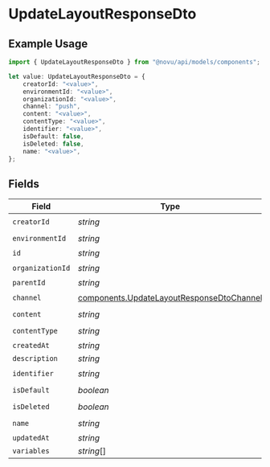# UpdateLayoutResponseDto

## Example Usage

```typescript
import { UpdateLayoutResponseDto } from "@novu/api/models/components";

let value: UpdateLayoutResponseDto = {
    creatorId: "<value>",
    environmentId: "<value>",
    organizationId: "<value>",
    channel: "push",
    content: "<value>",
    contentType: "<value>",
    identifier: "<value>",
    isDefault: false,
    isDeleted: false,
    name: "<value>",
};
```

## Fields

| Field                                                                                                  | Type                                                                                                   | Required                                                                                               | Description                                                                                            |
| ------------------------------------------------------------------------------------------------------ | ------------------------------------------------------------------------------------------------------ | ------------------------------------------------------------------------------------------------------ | ------------------------------------------------------------------------------------------------------ |
| `creatorId`                                                                                            | *string*                                                                                               | :heavy_check_mark:                                                                                     | N/A                                                                                                    |
| `environmentId`                                                                                        | *string*                                                                                               | :heavy_check_mark:                                                                                     | N/A                                                                                                    |
| `id`                                                                                                   | *string*                                                                                               | :heavy_minus_sign:                                                                                     | N/A                                                                                                    |
| `organizationId`                                                                                       | *string*                                                                                               | :heavy_check_mark:                                                                                     | N/A                                                                                                    |
| `parentId`                                                                                             | *string*                                                                                               | :heavy_minus_sign:                                                                                     | N/A                                                                                                    |
| `channel`                                                                                              | [components.UpdateLayoutResponseDtoChannel](../../models/components/updatelayoutresponsedtochannel.md) | :heavy_check_mark:                                                                                     | N/A                                                                                                    |
| `content`                                                                                              | *string*                                                                                               | :heavy_check_mark:                                                                                     | N/A                                                                                                    |
| `contentType`                                                                                          | *string*                                                                                               | :heavy_check_mark:                                                                                     | N/A                                                                                                    |
| `createdAt`                                                                                            | *string*                                                                                               | :heavy_minus_sign:                                                                                     | N/A                                                                                                    |
| `description`                                                                                          | *string*                                                                                               | :heavy_minus_sign:                                                                                     | N/A                                                                                                    |
| `identifier`                                                                                           | *string*                                                                                               | :heavy_check_mark:                                                                                     | N/A                                                                                                    |
| `isDefault`                                                                                            | *boolean*                                                                                              | :heavy_check_mark:                                                                                     | N/A                                                                                                    |
| `isDeleted`                                                                                            | *boolean*                                                                                              | :heavy_check_mark:                                                                                     | N/A                                                                                                    |
| `name`                                                                                                 | *string*                                                                                               | :heavy_check_mark:                                                                                     | N/A                                                                                                    |
| `updatedAt`                                                                                            | *string*                                                                                               | :heavy_minus_sign:                                                                                     | N/A                                                                                                    |
| `variables`                                                                                            | *string*[]                                                                                             | :heavy_minus_sign:                                                                                     | N/A                                                                                                    |